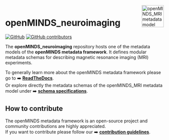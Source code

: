 <a href="/img/openMINDS_MRI_logo_light.png">
  <picture>
    <source media="(prefers-color-scheme: dark)" srcset="/img/openMINDS_MRI_logo_dark.png">
    <source media="(prefers-color-scheme: light)" srcset="/img/openMINDS_MRI_logo_light.png">
    <img alt="openMINDS_MRI metadata model" src="/img/openMINDS_MRI_logo_light.png" title="Logo created by U. Schlegel, L. Zehl, C. Hagen Blixhavn" align="right" height="70">
  </picture>
</a>

# openMINDS_neuroimaging


[![GitHub][license-shield]][license-url]
[![GitHub contributors][contributors-shield]][contributors-url]

The **openMINDS_neuroimaging** repository hosts one of the metadata models of the **openMINDS metadata framework**. It defines modular metadata schemas for describing magnetic resonance imaging (MRI) experiments.

To generally learn more about the openMINDS metadata framework please go to :arrow_right: [**ReadTheDocs**][docu-url].  
Or explore directly the metadata schemas of the openMINDS_MRI metadata model under :arrow_right: [**schema specifications**][docu-MRI-url].

## How to contribute

The openMINDS metadata framework is an open-source project and community contributions are highly appreciated.  
If you want to contribute please follow our :arrow_right: [**contribution guidelines**][contribution-url].

<!-- MARKDOWN LINKS & IMAGES -->
<!-- https://www.markdownguide.org/basic-syntax/#reference-style-links -->
[contribution-url]: https://openminds-documentation.readthedocs.io/en/latest/shared/contribution_guidelines.html
[contributors-url]: https://github.com/openMetadataInitiative/openMINDS_MRI/graphs/contributors
[contributors-shield]: https://img.shields.io/github/contributors/openMetadataInitiative/openMINDS_MRI
[docu-url]: https://openminds-documentation.readthedocs.io
[docu-MRI-url]: https://openminds-documentation.readthedocs.io/en/v3.0/schema_specifications/mri.html
[license-url]: https://raw.githubusercontent.com/openMetadataInitiative/openMINDS_MRI/v1/LICENSE
[license-shield]: https://img.shields.io/github/license/openMetadataInitiative/openMINDS_MRI
